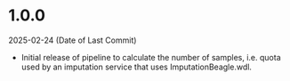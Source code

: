 # 1.0.0
2025-02-24 (Date of Last Commit)

* Initial release of pipeline to calculate the number of samples, i.e. quota used by an imputation service that uses ImputationBeagle.wdl.
